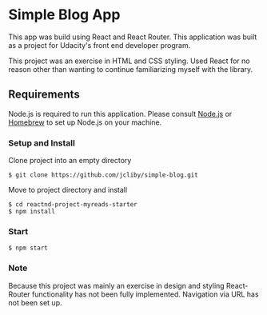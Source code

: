 # Simple Blog App

This app was build using React and React Router. This application was built as a project for Udacity's front end developer program.

This project was an exercise in HTML and CSS styling. Used React for no reason other than wanting to continue familiarizing myself with the library.

## Requirements

Node.js is required to run this application. Please consult [Node.js](https://nodejs.org/en/) or [Homebrew](https://brew.sh/) to set up Node.js on your machine.

### Setup and Install

Clone project into an empty directory

```
$ git clone https://github.com/jcliby/simple-blog.git
```

Move to project directory and install

```
$ cd reactnd-project-myreads-starter
$ npm install
```

### Start

```
$ npm start
```

### Note

Because this project was mainly an exercise in design and styling React-Router functionality has not been fully implemented. Navigation via URL has not been set up.
